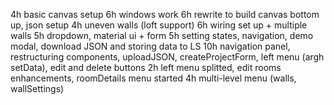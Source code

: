 4h basic canvas setup
6h windows work
6h rewrite to build canvas bottom up, json setup
4h uneven walls (loft support)
6h wiring set up + multiple walls
5h dropdown, material ui + form
5h setting states, navigation, demo modal, download JSON and storing data to LS
10h navigation panel, restructuring components, uploadJSON, createProjectForm, left menu (argh setData), edit and delete buttons
2h left menu splitted, edit rooms enhancements, roomDetails menu started
4h multi-level menu (walls, wallSettings)
